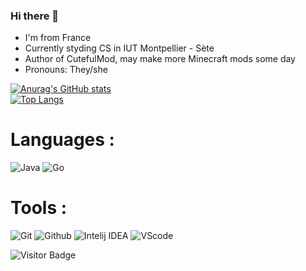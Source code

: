 ### Hi there 👋

- I'm from France
- Currently styding CS in IUT Montpellier - Sète
- Author of CutefulMod, may make more Minecraft mods some day
- Pronouns: They/she

[![Anurag's GitHub stats](https://github-readme-stats.vercel.app/api?username=SRAZKVT&count_private=true&show_icons=true&theme=radical)](https://github.com/anuraghazra/github-readme-stats)
<br>
[![Top Langs](https://github-readme-stats.vercel.app/api/top-langs/?username=SRAZKVT&count_private=true&theme=radical)](https://github.com/anuraghazra/github-readme-stats)
<br>
# Languages :
![Java](https://img.shields.io/badge/Java-d65d0e?style=for-the-badge&logo=java&logoColor=white)
![Go](https://img.shields.io/badge/Go-00ADD8?style=for-the-badge&logo=go&logoColor=white)

# Tools :
![Git](https://img.shields.io/badge/Git-orange?style=for-the-badge&logo=Git&logoColor=white)
![Github](https://img.shields.io/badge/Github-gray?style=for-the-badge&logo=Github&logoColor=white)
![Intelij IDEA](https://img.shields.io/badge/Intelij-ff0066?style=for-the-badge&logo=IntelliJ-IDEA&logoColor=white)
![VScode](https://img.shields.io/badge/VScode-0084e0?style=for-the-badge&logo=visualstudiocode&logoColor=white)

![Visitor Badge](https://visitor-badge.laobi.icu/badge?page_id=Viktor40.Viktor40)

